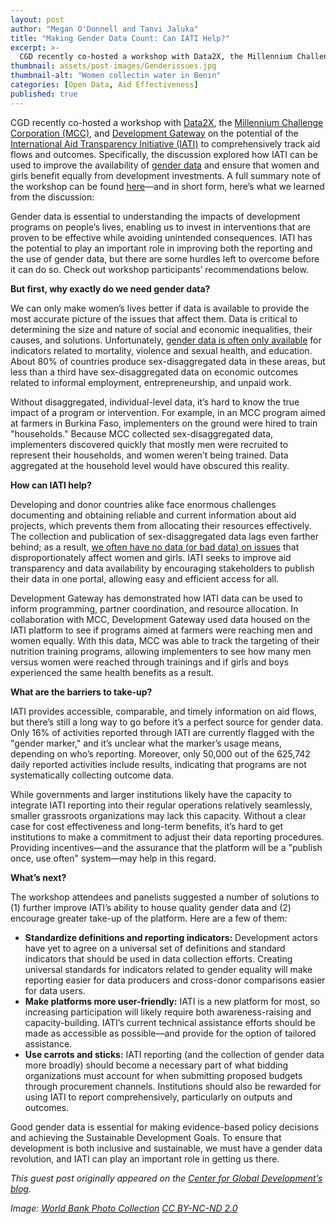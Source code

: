 ```yaml
---
layout: post
author: "Megan O'Donnell and Tanvi Jaluka"
title: "Making Gender Data Count: Can IATI Help?" 
excerpt: >-
  CGD recently co-hosted a workshop with Data2X, the Millennium Challenge Corporation (MCC), and Development Gateway on the potential of the International Aid Transparency Initiative (IATI) to comprehensively track aid flows and outcomes....
thumbnail: assets/post-images/Genderissues.jpg
thumbnail-alt: "Women collectin water in Benin"
categories: [Open Data, Aid Effectiveness]
published: true
---
```


CGD recently co-hosted a workshop with [Data2X](http://www.data2x.org), the [Millennium Challenge Corporation (MCC)](https://www.mcc.gov), and [Development Gateway](http://www.developmentgateway.org) on the potential of the [International Aid Transparency Initiative (IATI)](http://www.aidtransparency.net) to comprehensively track aid flows and outcomes. Specifically, the discussion explored how IATI can be used to improve the availability of [gender data](http://www.cgdev.org/blog/sexist-data-crisis-and-three-ways-start-tackling-it) and ensure that women and girls benefit equally from development investments. A full summary note of the workshop can be found [here](http://data2x.org/wp-content/uploads/2016/10/Summary-Note-Making-Gender-Data-Count-IATI-Working-Session-October-2016.pdf)—and in short form, here’s what we learned from the discussion:

Gender data is essential to understanding the impacts of development programs on people’s lives, enabling us to invest in interventions that are proven to be effective while avoiding unintended consequences. IATI has the potential to play an important role in improving both the reporting and the use of gender data, but there are some hurdles left to overcome before it can do so. Check out workshop participants’ recommendations below. 

**But first, why exactly do we need gender data?**

We can only make women’s lives better if data is available to provide the most accurate picture of the issues that affect them. Data is critical to determining the size and nature of social and economic inequalities, their causes, and solutions. Unfortunately, [gender data is often only available](http://data2x.org/wp-content/uploads/2014/11/Data2X_MappingGenderDataGaps_ExecutiveSummary.pdf) for indicators related to mortality, violence and sexual health, and education. About 80% of countries produce sex-disaggregated data in these areas, but less than a third have sex-disaggregated data on economic outcomes related to informal employment, entrepreneurship, and unpaid work.

Without disaggregated, individual-level data, it’s hard to know the true impact of a program or intervention. For example, in an MCC program aimed at farmers in Burkina Faso, implementers on the ground were hired to train "households." Because MCC collected sex-disaggregated data, implementers discovered quickly that mostly men were recruited to represent their households, and women weren’t being trained. Data aggregated at the household level would have obscured this reality.  

**How can IATI help?**

Developing and donor countries alike face enormous challenges documenting and obtaining reliable and current information about aid projects, which prevents them from allocating their resources effectively. The collection and publication of sex-disaggregated data lags even farther behind; as a result, [we often have no data (or bad data) on issues](http://www.cgdev.org/blog/heres-how-really-leave-no-one-behind-improve-data-collection-women-and-girls) that disproportionately affect women and girls. IATI seeks to improve aid transparency and data availability by encouraging stakeholders to publish their data in one portal, allowing easy and efficient access for all.

Development Gateway has demonstrated how IATI data can be used to inform programming, partner coordination, and resource allocation. In collaboration with MCC, Development Gateway used data housed on the IATI platform to see if programs aimed at farmers were reaching men and women equally. With this data, MCC was able to track the targeting of their nutrition training programs, allowing implementers to see how many men versus women were reached through trainings and if girls and boys experienced the same health benefits as a result.

**What are the barriers to take-up?**

IATI provides accessible, comparable, and timely information on aid flows, but there’s still a long way to go before it’s a perfect source for gender data. Only 16% of activities reported through IATI are currently flagged with the "gender marker," and it’s unclear what the marker’s usage means, depending on who’s reporting. Moreover, only 50,000 out of the 625,742 daily reported activities include results, indicating that programs are not systematically collecting outcome data.

While governments and larger institutions likely have the capacity to integrate IATI reporting into their regular operations relatively seamlessly, smaller grassroots organizations may lack this capacity. Without a clear case for cost effectiveness and long-term benefits, it’s hard to get institutions to make a commitment to adjust their data reporting procedures. Providing incentives—and the assurance that the platform will be a "publish once, use often" system—may help in this regard. 

**What’s next?**

The workshop attendees and panelists suggested a number of solutions to (1) further improve IATI’s ability to house quality gender data and (2) encourage greater take-up of the platform. Here are a few of them:

 - **Standardize definitions and reporting indicators:** Development actors have yet to agree on a universal set of definitions and standard indicators that should be used in data collection efforts. Creating universal standards for indicators related to gender equality will make reporting easier for data producers and cross-donor comparisons easier for data users.
 - **Make platforms more user-friendly:** IATI is a new platform for most, so increasing participation will likely require both awareness-raising and capacity-building. IATI’s current technical assistance efforts should be made as accessible as possible—and provide for the option of tailored assistance. 
 - **Use carrots and sticks:** IATI reporting (and the collection of gender data more broadly) should become a necessary part of what bidding organizations must account for when submitting proposed budgets through procurement channels. Institutions should also be rewarded for using IATI to report comprehensively, particularly on outputs and outcomes.
 
Good gender data is essential for making evidence-based policy decisions and achieving the Sustainable Development Goals. To ensure that development is both inclusive and sustainable, we must have a gender data revolution, and IATI can play an important role in getting us there.

*This guest post originally appeared on the [Center for Global Development’s blog](http://www.cgdev.org/blog/making-gender-data-count-can-iati-help).* 

*Image: [World Bank Photo Collection](https://www.flickr.com/photos/worldbank/13937496109/in/photolist-neBj24-njuuZL-6h9q1B-dgebji-dQwHcr-shoVo7-dQwHje-sewm3Y-bo1n6K-nthsEQ-miAxZV-seBTwF-8cHDaH-oaTrcJ-9RKtnQ-9d48dk-cHtGc5-pXcMBY-bsiY89-coJHAJ-oKbfTC-bSm4Dc-7JadBz-88jr2T-9zUeXH-9gcpUC-dzb6Mg-mk1Ykq-oNf59g-aY5Emg-boiid3-pUYpwC-coJHJh-aRvbga-oNC6sn-psW5ZF-jAXi82-dQwGMi-oQ4rMX-dQCUgW-dgeAoE-coJHRQ-f4RqLL-Hbg94-dQxiR2-pHk96s-8cYVQR-HkM4d-RMkyr-97bTZB) [CC BY-NC-ND 2.0](https://creativecommons.org/licenses/by-nc-nd/2.0/)*
